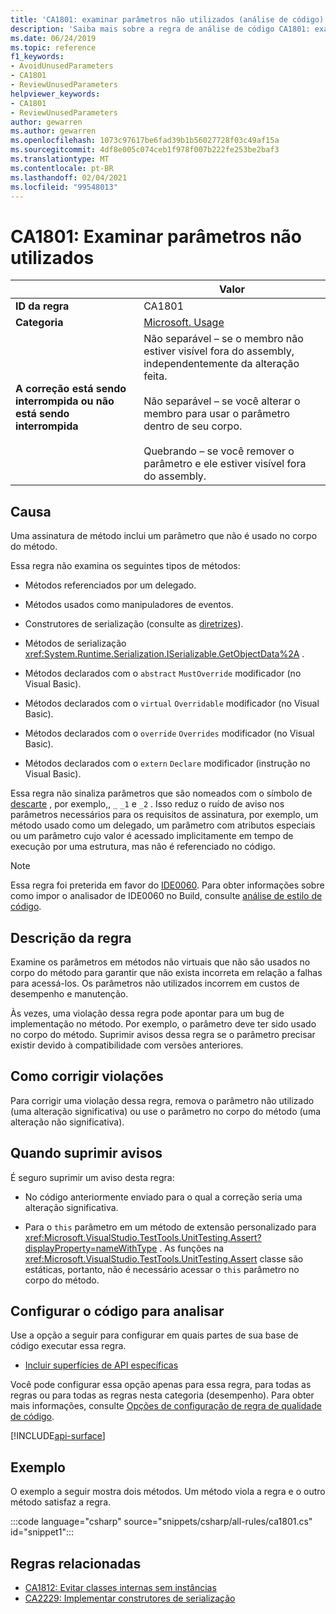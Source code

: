 ```yaml
---
title: 'CA1801: examinar parâmetros não utilizados (análise de código)'
description: 'Saiba mais sobre a regra de análise de código CA1801: examinar parâmetros não utilizados'
ms.date: 06/24/2019
ms.topic: reference
f1_keywords:
- AvoidUnusedParameters
- CA1801
- ReviewUnusedParameters
helpviewer_keywords:
- CA1801
- ReviewUnusedParameters
author: gewarren
ms.author: gewarren
ms.openlocfilehash: 1073c97617be6fad39b1b56027728f03c49af15a
ms.sourcegitcommit: 4df8e005c074ceb1f978f007b222fe253be2baf3
ms.translationtype: MT
ms.contentlocale: pt-BR
ms.lasthandoff: 02/04/2021
ms.locfileid: "99548013"
---
```

# <a name="ca1801-review-unused-parameters"></a>CA1801: Examinar parâmetros não utilizados

| | Valor |
|-|-|
| **ID da regra** |CA1801|
| **Categoria** |[Microsoft. Usage](usage-warnings.md)|
| **A correção está sendo interrompida ou não está sendo interrompida** |Não separável – se o membro não estiver visível fora do assembly, independentemente da alteração feita.<br/><br/>Não separável – se você alterar o membro para usar o parâmetro dentro de seu corpo.<br/><br/>Quebrando – se você remover o parâmetro e ele estiver visível fora do assembly.|

## <a name="cause"></a>Causa

Uma assinatura de método inclui um parâmetro que não é usado no corpo do método.

Essa regra não examina os seguintes tipos de métodos:

- Métodos referenciados por um delegado.

- Métodos usados como manipuladores de eventos.

- Construtores de serialização (consulte as [diretrizes](../../../standard/serialization/serialization-guidelines.md#runtime-serialization)).

- Métodos de serialização <xref:System.Runtime.Serialization.ISerializable.GetObjectData%2A> .

- Métodos declarados com o `abstract` `MustOverride` modificador (no Visual Basic).

- Métodos declarados com o `virtual` `Overridable` modificador (no Visual Basic).

- Métodos declarados com o `override` `Overrides` modificador (no Visual Basic).

- Métodos declarados com o `extern` `Declare` modificador (instrução no Visual Basic).

Essa regra não sinaliza parâmetros que são nomeados com o símbolo de [descarte](../../../csharp/discards.md) , por exemplo,, `_` `_1` e `_2` . Isso reduz o ruído de aviso nos parâmetros necessários para os requisitos de assinatura, por exemplo, um método usado como um delegado, um parâmetro com atributos especiais ou um parâmetro cujo valor é acessado implicitamente em tempo de execução por uma estrutura, mas não é referenciado no código.

> [!NOTE]
> Essa regra foi preterida em favor do [IDE0060](../style-rules/ide0060.md). Para obter informações sobre como impor o analisador de IDE0060 no Build, consulte [análise de estilo de código](../overview.md#code-style-analysis).

## <a name="rule-description"></a>Descrição da regra

Examine os parâmetros em métodos não virtuais que não são usados no corpo do método para garantir que não exista incorreta em relação a falhas para acessá-los. Os parâmetros não utilizados incorrem em custos de desempenho e manutenção.

Às vezes, uma violação dessa regra pode apontar para um bug de implementação no método. Por exemplo, o parâmetro deve ter sido usado no corpo do método. Suprimir avisos dessa regra se o parâmetro precisar existir devido à compatibilidade com versões anteriores.

## <a name="how-to-fix-violations"></a>Como corrigir violações

Para corrigir uma violação dessa regra, remova o parâmetro não utilizado (uma alteração significativa) ou use o parâmetro no corpo do método (uma alteração não significativa).

## <a name="when-to-suppress-warnings"></a>Quando suprimir avisos

É seguro suprimir um aviso desta regra:

- No código anteriormente enviado para o qual a correção seria uma alteração significativa.

- Para o `this` parâmetro em um método de extensão personalizado para <xref:Microsoft.VisualStudio.TestTools.UnitTesting.Assert?displayProperty=nameWithType> . As funções na <xref:Microsoft.VisualStudio.TestTools.UnitTesting.Assert> classe são estáticas, portanto, não é necessário acessar o `this` parâmetro no corpo do método.

## <a name="configure-code-to-analyze"></a>Configurar o código para analisar

Use a opção a seguir para configurar em quais partes de sua base de código executar essa regra.

- [Incluir superfícies de API específicas](#include-specific-api-surfaces)

Você pode configurar essa opção apenas para essa regra, para todas as regras ou para todas as regras nesta categoria (desempenho). Para obter mais informações, consulte [Opções de configuração de regra de qualidade de código](../code-quality-rule-options.md).

[!INCLUDE[api-surface](~/includes/code-analysis/api-surface.md)]

## <a name="example"></a>Exemplo

O exemplo a seguir mostra dois métodos. Um método viola a regra e o outro método satisfaz a regra.

:::code language="csharp" source="snippets/csharp/all-rules/ca1801.cs" id="snippet1":::

## <a name="related-rules"></a>Regras relacionadas

- [CA1812: Evitar classes internas sem instâncias](ca1812.md)
- [CA2229: Implementar construtores de serialização](ca2229.md)
